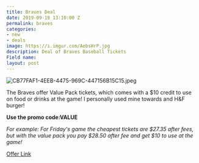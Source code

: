 ```yaml
---
title: Braves Deal
date: 2019-09-18 13:10:00 Z
permalink: braves
categories:
- new
- deals
image: https://i.imgur.com/AebsHrP.jpg
description: Deal of Braves Baseball Tickets
Field name: 
layout: post
---
```


![CB77FAF1-4EEB-4475-969C-447156B15C15.jpeg](/uploads/CB77FAF1-4EEB-4475-969C-447156B15C15.jpeg)

The Braves offer Value Pack tickets, which comes with a $10 credit to use on food or drinks at the game! I personally used mine towards and H&F burger!

**Use the promo code:VALUE**

*For example: For Friday's game the cheapest tickets are $27.35 after fees, but with the value pack you pay $28.50 after fee and get $10 to use at the game!*

[Offer Link](https://www.mlb.com/braves/tickets/specials/value)
